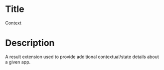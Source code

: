 # Title
Context

# Description
A result extension used to provide additional contextual/state details about a given app.
